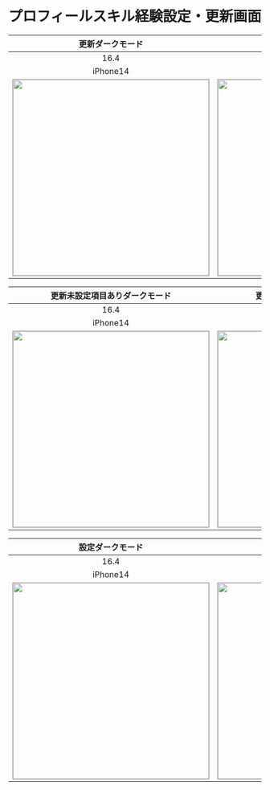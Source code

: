 # プロフィールスキル経験設定・更新画面

|更新ダークモード|更新ライトモード|
|:---:|:---:|
|16.4|16.4|
|iPhone14|iPhone14|
|<img src='../ReferenceImages_64/プロフィールスキル経験設定・更新画面/testSkillUpdateViewController_更新_ダークモード_iPhone_16_4_390x844@3x.png' width='390' style='border: 1px solid #999' />|<img src='../ReferenceImages_64/プロフィールスキル経験設定・更新画面/testSkillUpdateViewController_更新_ライトモード_iPhone_16_4_390x844@3x.png' width='390' style='border: 1px solid #999' />|

|更新未設定項目ありダークモード|更新未設定項目ありライトモード|
|:---:|:---:|
|16.4|16.4|
|iPhone14|iPhone14|
|<img src='../ReferenceImages_64/プロフィールスキル経験設定・更新画面/testSkillUpdateViewController_更新_未設定項目あり_ダークモード_iPhone_16_4_390x844@3x.png' width='390' style='border: 1px solid #999' />|<img src='../ReferenceImages_64/プロフィールスキル経験設定・更新画面/testSkillUpdateViewController_更新_未設定項目あり_ライトモード_iPhone_16_4_390x844@3x.png' width='390' style='border: 1px solid #999' />|

|設定ダークモード|設定ライトモード|
|:---:|:---:|
|16.4|16.4|
|iPhone14|iPhone14|
|<img src='../ReferenceImages_64/プロフィールスキル経験設定・更新画面/testSkillUpdateViewController_設定_ダークモード_iPhone_16_4_390x844@3x.png' width='390' style='border: 1px solid #999' />|<img src='../ReferenceImages_64/プロフィールスキル経験設定・更新画面/testSkillUpdateViewController_設定_ライトモード_iPhone_16_4_390x844@3x.png' width='390' style='border: 1px solid #999' />|

